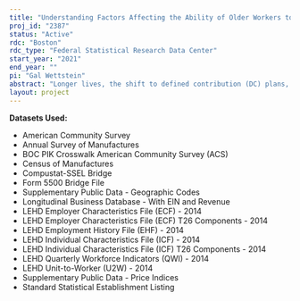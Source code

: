 ```yaml
---
title: "Understanding Factors Affecting the Ability of Older Workers to Participate in the Labor Force: Employer Concentration and Employer Demand"
proj_id: "2387"
status: "Active"
rdc: "Boston"
rdc_type: "Federal Statistical Research Data Center"
start_year: "2021"
end_year: ""
pi: "Gal Wettstein"
abstract: "Longer lives, the shift to defined contribution (DC) plans, and lower Social Security replacement rates mean Americans need to work longer to secure an adequate retirement. This project analyzes the ability of older workers to find employment in an environment where longer careers are likely to be necessary but where increasing firm concentration and a lack of demand from employers threaten their ability to do so. First, the project examines the relationship between employer concentration and labor force participation (LFP) for workers at various ages. To establish the mechanisms involved in this association, the project will test for heterogeneity in the correlation of concentration and LFP by two dimensions: education and unionization.  In both cases, the effect of concentration is expected to be smaller for workers with more bargaining power, such as the more educated and the unionized. Second, the project explores whether older workers are good for firms' productivity and profitability. The project will estimate the firm-level correlation of the share of workers over age 55 and the productivity of the firm, as measured by revenue per worker, the ratio of revenue to wages, and for the manufacturing sector total factor productivity and whether production targets were met.  The project will estimate the share of workers over age 55 by commuting zone (CZ), and focusing on the manufacturing sector will estimate the correlation of productivity, with the share of workers over age 55 instrumented by the share of the firm's CZ over age 55."
layout: project
---
```


**Datasets Used:**

  - American Community Survey 
  - Annual Survey of Manufactures 
  - BOC PIK Crosswalk American Community Survey (ACS) 
  - Census of Manufactures 
  - Compustat-SSEL Bridge 
  - Form 5500 Bridge File 
  - Supplementary Public Data - Geographic Codes 
  - Longitudinal Business Database - With EIN and Revenue 
  - LEHD Employer Characteristics File (ECF) - 2014 
  - LEHD Employer Characteristics File (ECF) T26 Components - 2014 
  - LEHD Employment History File (EHF) - 2014 
  - LEHD Individual Characteristics File (ICF) - 2014 
  - LEHD Individual Characteristics File (ICF) T26 Components - 2014 
  - LEHD Quarterly Workforce Indicators (QWI) - 2014 
  - LEHD Unit-to-Worker (U2W) - 2014 
  - Supplementary Public Data - Price Indices 
  - Standard Statistical Establishment Listing 

